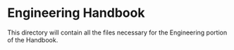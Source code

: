 # Engineering Handbook
This directory will contain all the files necessary for the Engineering portion of the Handbook.
